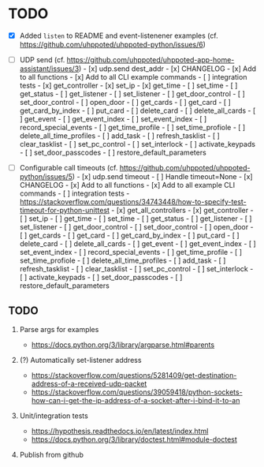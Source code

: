 # TODO

- [x] Added `listen` to README and event-listenener examples (cf. https://github.com/uhppoted/uhppoted-python/issues/6)

- [ ] UDP send (cf. https://github.com/uhppoted/uhppoted-app-home-assistant/issues/3)
      - [x] udp.send dest_addr
      - [x] CHANGELOG
      - [x] Add to all functions
      - [x] Add to all CLI example commands
      - [ ] integration tests
            - [x] get_controller
            - [x] set_ip
            - [x] get_time
            - [ ] set_time
            - [ ] get_status
            - [ ] get_listener
            - [ ] set_listener
            - [ ] get_door_control
            - [ ] set_door_control
            - [ ] open_door
            - [ ] get_cards
            - [ ] get_card
            - [ ] get_card_by_index
            - [ ] put_card
            - [ ] delete_card
            - [ ] delete_all_cards
            - [ ] get_event
            - [ ] get_event_index
            - [ ] set_event_index
            - [ ] record_special_events
            - [ ] get_time_profile
            - [ ] set_time_profiole
            - [ ] delete_all_time_profiles
            - [ ] add_task
            - [ ] refresh_tasklist
            - [ ] clear_tasklist
            - [ ] set_pc_control
            - [ ] set_interlock
            - [ ] activate_keypads
            - [ ] set_door_passcodes
            - [ ] restore_default_parameters

- [ ] Configurable call timeouts (cf. https://github.com/uhppoted/uhppoted-python/issues/5)
      - [x] udp.send timeout
      - [ ] Handle timeout=None
      - [x] CHANGELOG
      - [x] Add to all functions
      - [x] Add to all example CLI commands
      - [ ] integration tests
            - https://stackoverflow.com/questions/34743448/how-to-specify-test-timeout-for-python-unittest
            - [x] get_all_controllers
            - [x] get_controller
            - [ ] set_ip
            - [ ] get_time
            - [ ] set_time
            - [ ] get_status
            - [ ] get_listener
            - [ ] set_listener
            - [ ] get_door_control
            - [ ] set_door_control
            - [ ] open_door
            - [ ] get_cards
            - [ ] get_card
            - [ ] get_card_by_index
            - [ ] put_card
            - [ ] delete_card
            - [ ] delete_all_cards
            - [ ] get_event
            - [ ] get_event_index
            - [ ] set_event_index
            - [ ] record_special_events
            - [ ] get_time_profile
            - [ ] set_time_profiole
            - [ ] delete_all_time_profiles
            - [ ] add_task
            - [ ] refresh_tasklist
            - [ ] clear_tasklist
            - [ ] set_pc_control
            - [ ] set_interlock
            - [ ] activate_keypads
            - [ ] set_door_passcodes
            - [ ] restore_default_parameters

## TODO

1. Parse args for examples
   - https://docs.python.org/3/library/argparse.html#parents

2. (?) Automatically set-listener address
   - https://stackoverflow.com/questions/5281409/get-destination-address-of-a-received-udp-packet
   - https://stackoverflow.com/questions/39059418/python-sockets-how-can-i-get-the-ip-address-of-a-socket-after-i-bind-it-to-an

3. Unit/integration tests
      - https://hypothesis.readthedocs.io/en/latest/index.html
      - https://docs.python.org/3/library/doctest.html#module-doctest

4. Publish from github


